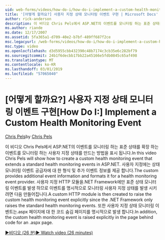 ```yaml
---
uid: web-forms/videos/how-do-i/how-do-i-implement-a-custom-health-monitoring-event
title: '[어떻게 할까요?] 사용자 지정 상태 모니터링 이벤트 구현 | Microsoft Docs'
author: rick-anderson
description: 이 비디오 Chris Pels에서 ASP.NET의 이벤트를 모니터링 하는 표준 상태를 확장 하는 이벤트를 모니터링 하는 사용자 지정 상태를 만드는 방법을 표시 됩니다. Pro 사용자 지정 하는 중...
ms.author: riande
ms.date: 12/17/2007
ms.assetid: 5fa365a1-d709-40e2-b7bf-489ff687f2ce
msc.legacyurl: /web-forms/videos/how-do-i/how-do-i-implement-a-custom-health-monitoring-event
msc.type: video
ms.openlocfilehash: d3d5955cbb432390c48b7174c3cb35e6c282bf79
ms.sourcegitcommit: 24b1f6decbb17bb22a45166e5fdb0845c65af498
ms.translationtype: MT
ms.contentlocale: ko-KR
ms.lasthandoff: 03/01/2019
ms.locfileid: "57065040"
---
```

<a name="how-do-i-implement-a-custom-health-monitoring-event"></a><span data-ttu-id="7d0a9-104">[어떻게 할까요?] 사용자 지정 상태 모니터링 이벤트 구현</span><span class="sxs-lookup"><span data-stu-id="7d0a9-104">[How Do I:] Implement a Custom Health Monitoring Event</span></span>
====================
<span data-ttu-id="7d0a9-105">[Chris Pels](https://twitter.com/chrispels)</span><span class="sxs-lookup"><span data-stu-id="7d0a9-105">by [Chris Pels](https://twitter.com/chrispels)</span></span>

<span data-ttu-id="7d0a9-106">이 비디오 Chris Pels에서 ASP.NET의 이벤트를 모니터링 하는 표준 상태를 확장 하는 이벤트를 모니터링 하는 사용자 지정 상태를 만드는 방법을 표시 됩니다.</span><span class="sxs-lookup"><span data-stu-id="7d0a9-106">In this video Chris Pels will show how to create a custom health monitoring event that extends a standard health monitoring events in ASP.NET.</span></span> <span data-ttu-id="7d0a9-107">사용자 지정에는 상태 모니터링 이벤트 공급자에 대 한 형식 및 추가 이벤트 정보를 제공 합니다.</span><span class="sxs-lookup"><span data-stu-id="7d0a9-107">The custom provides additional event information and formats it for a health monitoring event provider.</span></span> <span data-ttu-id="7d0a9-108">사용자 지정 HTTP 모듈을.NET Framework에만 표준 상태 모니터링 이벤트를 발생 하므로 이벤트를 명시적으로 모니터링 사용자 지정 상태를 발생 시키려면 다음 만들어집니다.</span><span class="sxs-lookup"><span data-stu-id="7d0a9-108">A custom HTTP module is then created to raise the custom health monitoring event explicitly since the .NET Framework only raises the standard health monitoring events.</span></span> <span data-ttu-id="7d0a9-109">또한 사용자 지정 상태 모니터링 이벤트는.aspx 페이지에 대 한 코드 숨김 페이지를 명시적으로 발생 합니다.</span><span class="sxs-lookup"><span data-stu-id="7d0a9-109">In addition, the custom health monitoring event is raised explicitly in the page behind code for an .aspx page.</span></span>

[<span data-ttu-id="7d0a9-110">&#9654;비디오 (26 분)</span><span class="sxs-lookup"><span data-stu-id="7d0a9-110">&#9654; Watch video (26 minutes)</span></span>](https://channel9.msdn.com/Blogs/ASP-NET-Site-Videos/how-do-i-implement-a-custom-health-monitoring-event)
